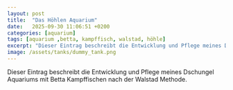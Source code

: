 ```yaml
---
layout: post
title:  "Das Höhlen Aquarium"
date:   2025-09-30 11:06:51 +0200
categories: [aquarium]
tags: [aquarium ,betta, kampffisch, walstad, höhle]
excerpt: "Dieser Eintrag beschreibt die Entwicklung und Pflege meines Dschungel Aquariums mit Betta Kampffischen nach der Walstad Methode."
image: /assets/tanks/dummy_tank.png
---
```


Dieser Eintrag beschreibt die Entwicklung und Pflege meines Dschungel Aquariums mit Betta Kampffischen nach der Walstad Methode.
